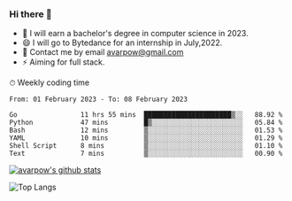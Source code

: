 ### Hi there 👋
<!--I have been a GitHub member for [![Years Badge](https://badges.pufler.dev/years/avarpow)](https://badges.pufler.dev)-->
- 🌱 I will earn a bachelor's degree in computer science in 2023.
- 😄 I will go to Bytedance for an internship in July,2022.
- 💬 Contact me by email avarpow@gmail.com
- ⚡ Aiming for full stack.

<!--💻 Coding Activity Logging

[![Commits Badge](https://badges.pufler.dev/commits/weekly/avarpow)](https://badges.pufler.dev)-->

⏱ Weekly coding time
<!--START_SECTION:waka-->

```text
From: 01 February 2023 - To: 08 February 2023

Go                11 hrs 55 mins  ██████████████████████▒░░   88.92 %
Python            47 mins         █▒░░░░░░░░░░░░░░░░░░░░░░░   05.84 %
Bash              12 mins         ▒░░░░░░░░░░░░░░░░░░░░░░░░   01.53 %
YAML              10 mins         ▒░░░░░░░░░░░░░░░░░░░░░░░░   01.29 %
Shell Script      8 mins          ▒░░░░░░░░░░░░░░░░░░░░░░░░   01.10 %
Text              7 mins          ▒░░░░░░░░░░░░░░░░░░░░░░░░   00.90 %
```

<!--END_SECTION:waka-->

[![avarpow's github stats](https://github-readme-stats.vercel.app/api?username=avarpow&count_private=true&show_icons=true&hide=issues&hide_border=true)](https://github.com/anuraghazra/github-readme-stats)

![Top Langs](https://github-readme-stats.vercel.app/api/top-langs/?username=avarpow&layout=compact&hide_border=true) 
<!--[![avarpow's wakatime stats](https://github-readme-stats.vercel.app/api/wakatime?username=avarpow)](https://github.com/anuraghazra/github-readme-stats)-->
